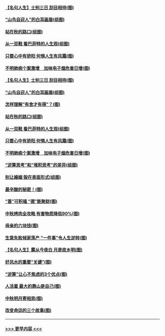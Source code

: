 #### [【名句人生】士别三日 刮目相待(图)](../pages/p8/906988.md?t=09151522) 
#### [“山鸟自迎人”的白耳画眉(组图)](../pages/p8/907332.md?t=09151522) 
#### [站在秋的路口(组图)](../pages/p8/906914.md?t=09151522) 
#### [从一双鞋 看巴菲特的人生观(组图)](../pages/p8/907311.md?t=09151522) 
#### [只要心中有骄阳 何惧人生有风霜(图)](../pages/p8/907320.md?t=09151522) 
#### [不明肺病个案激增　加味电子烟危害日增(图)](../pages/p8/907307.md?t=09151522) 
#### [【名句人生】士别三日 刮目相待(图)](../pages/p8/906988.md?t=09151522) 
#### [“山鸟自迎人”的白耳画眉(组图)](../pages/p8/907332.md?t=09151522) 
#### [怎样理解“有舍才有得”？(图)](../pages/p8/906872.md?t=09151522) 
#### [站在秋的路口(组图)](../pages/p8/906914.md?t=09151522) 
#### [从一双鞋 看巴菲特的人生观(组图)](../pages/p8/907311.md?t=09151522) 
#### [只要心中有骄阳 何惧人生有风霜(图)](../pages/p8/907320.md?t=09151522) 
#### [不明肺病个案激增　加味电子烟危害日增(图)](../pages/p8/907307.md?t=09151522) 
#### [“逆算思考”和“堆积思考”的差异(组图)](../pages/p8/907229.md?t=09151522) 
#### [别让婚姻 毁在表面形式(组图)](../pages/p8/907118.md?t=09151522) 
#### [最辛酸的秘密！(图)](../pages/p8/906327.md?t=09151522) 
#### [“善”可积福 “德”能聚财(图)](../pages/p8/906906.md?t=09151522) 
#### [中秋烤肉全攻略 有害物质降低90%(图)](../pages/p8/907227.md?t=09151522) 
#### [母亲的六块钱(图)](../pages/p8/907107.md?t=09151522) 
#### [生意失败倾家荡产 “一件事”令人生逆转(图)](../pages/p8/907101.md?t=09151522) 
#### [【名句人生】露从今夜白 月是故乡明(图)](../pages/p8/906558.md?t=09151522) 
#### [好风水的重要“关键”(图)](../pages/p8/907087.md?t=09151522) 
#### [“逆算”让心不焦虑的3个优点(图)](../pages/p8/907070.md?t=09151522) 
#### [人活着 最大的靠山是自己(图)](../pages/p8/906329.md?t=09151522) 
#### [中秋明月寄相思(图)](../pages/p8/906932.md?t=09151522) 
#### [改变命运的三个故事(图)](../pages/p8/906257.md?t=09151522) 

----
#### [ >>> 更早内容 <<< ](../indexes/p8-earlier.md)
